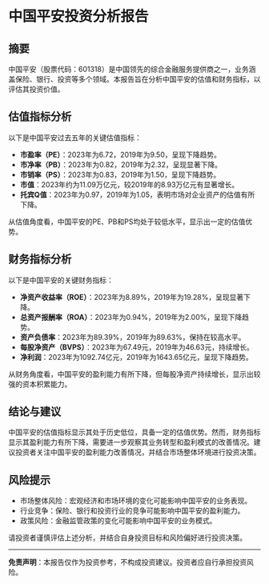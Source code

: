 # 中国平安投资分析报告

## 摘要
中国平安（股票代码：601318）是中国领先的综合金融服务提供商之一，业务涵盖保险、银行、投资等多个领域。本报告旨在分析中国平安的估值和财务指标，以评估其投资价值。

## 估值指标分析
以下是中国平安过去五年的关键估值指标：
- **市盈率（PE）**：2023年为6.72，2019年为9.50，呈现下降趋势。
- **市净率（PB）**：2023年为0.82，2019年为2.32，呈现显著下降。
- **市销率（PS）**：2023年为0.83，2019年为1.50，呈现下降趋势。
- **市值**：2023年约为11.09万亿元，较2019年的8.93万亿元有显著增长。
- **托宾Q值**：2023年为0.97，2019年为1.05，表明市场对企业资产的估值有所下降。

从估值角度看，中国平安的PE、PB和PS均处于较低水平，显示出一定的估值优势。

## 财务指标分析
以下是中国平安的关键财务指标：
- **净资产收益率（ROE）**：2023年为8.89%，2019年为19.28%，呈现显著下降。
- **总资产报酬率（ROA）**：2023年为0.94%，2019年为2.00%，呈现下降趋势。
- **资产负债率**：2023年为89.39%，2019年为89.63%，保持在较高水平。
- **每股净资产（BVPS）**：2023年为67.49元，2019年为46.63元，持续增长。
- **净利润**：2023年为1092.74亿元，2019年为1643.65亿元，呈现下降趋势。

从财务角度看，中国平安的盈利能力有所下降，但每股净资产持续增长，显示出较强的资本积累能力。

## 结论与建议
中国平安的估值指标显示其处于历史低位，具备一定的估值优势。然而，财务指标显示其盈利能力有所下降，需要进一步观察其业务转型和盈利模式的改善情况。建议投资者关注中国平安的盈利能力改善情况，并结合市场整体环境进行投资决策。

## 风险提示
- 市场整体风险：宏观经济和市场环境的变化可能影响中国平安的业务表现。
- 行业竞争：保险、银行和投资行业的竞争可能影响中国平安的盈利能力。
- 政策风险：金融监管政策的变化可能影响中国平安的业务模式。

请投资者谨慎评估上述分析，并结合自身投资目标和风险偏好进行投资决策。

---
**免责声明**：本报告仅作为投资参考，不构成投资建议。投资者应自行承担投资风险。